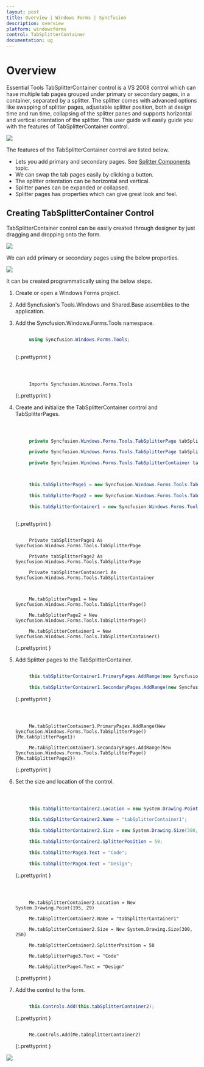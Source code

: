 ```yaml
---
layout: post
title: Overview | Windows Forms | Syncfusion
description: overview
platform: windowsforms
control: TabSplitterContainer 
documentation: ug
---
```


# Overview

Essential Tools TabSplitterContainer control is a VS 2008 control which can have multiple tab pages grouped under primary or secondary pages, in a container, separated by a splitter. The splitter comes with advanced options like swapping of splitter pages, adjustable splitter position, both at design time and run time, collapsing of the splitter panes and supports horizontal and vertical orientation of the splitter. This user guide will easily guide you with the features of TabSplitterContainer control.

![](Overview_images/Overview_img1.jpeg)



The features of the TabSplitterContainer control are listed below.

* Lets you add primary and secondary pages. See [Splitter Components](/windowsforms/tabsplittercontainer/splitter-components) topic.
* We can swap the tab pages easily by clicking a button. 
* The splitter orientation can be horizontal and vertical. 
* Splitter panes can be expanded or collapsed.
* Splitter pages has properties which can give great look and feel.



## Creating TabSplitterContainer Control

TabSplitterContainer control can be easily created through designer by just dragging and dropping onto the form. 

 ![](Overview_images/Overview_img2.jpeg)



We can add primary or secondary pages using the below properties.

![](Overview_images/Overview_img3.jpeg)



It can be created programmatically using the below steps.

1. Create or open a Windows Forms project.
2. Add Syncfusion's Tools.Windows and Shared.Base assemblies to the application.
3. Add the Syncfusion.Windows.Forms.Tools namespace.

   ~~~ cs

		using Syncfusion.Windows.Forms.Tools;
		
   ~~~
   {:.prettyprint }

   ~~~ vbnet



		Imports Syncfusion.Windows.Forms.Tools 

   ~~~
   {:.prettyprint }

4. Create and initialize the TabSplitterContainer control and TabSplitterPages.

   ~~~ cs



		private Syncfusion.Windows.Forms.Tools.TabSplitterPage tabSplitterPage1;

		private Syncfusion.Windows.Forms.Tools.TabSplitterPage tabSplitterPage2;

		private Syncfusion.Windows.Forms.Tools.TabSplitterContainer tabSplitterContainer1;



		this.tabSplitterPage1 = new Syncfusion.Windows.Forms.Tools.TabSplitterPage();

		this.tabSplitterPage2 = new Syncfusion.Windows.Forms.Tools.TabSplitterPage();

		this.tabSplitterContainer1 = new Syncfusion.Windows.Forms.Tools.TabSplitterContainer();



   ~~~
   {:.prettyprint }

   ~~~ vbnet

		Private tabSplitterPage1 As Syncfusion.Windows.Forms.Tools.TabSplitterPage

		Private tabSplitterPage2 As Syncfusion.Windows.Forms.Tools.TabSplitterPage

		Private tabSplitterContainer1 As Syncfusion.Windows.Forms.Tools.TabSplitterContainer



		Me.tabSplitterPage1 = New Syncfusion.Windows.Forms.Tools.TabSplitterPage() 

		Me.tabSplitterPage2 = New Syncfusion.Windows.Forms.Tools.TabSplitterPage() 

		Me.tabSplitterContainer1 = New Syncfusion.Windows.Forms.Tools.TabSplitterContainer()

   ~~~
   {:.prettyprint }

5. Add Splitter pages to the TabSplitterContainer.

   ~~~ cs

		this.tabSplitterContainer1.PrimaryPages.AddRange(new Syncfusion.Windows.Forms.Tools.TabSplitterPage[] {this.tabSplitterPage1});

		this.tabSplitterContainer1.SecondaryPages.AddRange(new Syncfusion.Windows.Forms.Tools.TabSplitterPage[] {this.tabSplitterPage2});

   ~~~
   {:.prettyprint }

   ~~~ vbnet



		Me.tabSplitterContainer1.PrimaryPages.AddRange(New Syncfusion.Windows.Forms.Tools.TabSplitterPage() {Me.tabSplitterPage1}) 

		Me.tabSplitterContainer1.SecondaryPages.AddRange(New Syncfusion.Windows.Forms.Tools.TabSplitterPage() {Me.tabSplitterPage2}) 

   ~~~
   {:.prettyprint }

6. Set the size and location of the control.

   ~~~ cs



		this.tabSplitterContainer2.Location = new System.Drawing.Point(195, 29);

		this.tabSplitterContainer2.Name = "tabSplitterContainer1";

		this.tabSplitterContainer2.Size = new System.Drawing.Size(300, 250);

		this.tabSplitterContainer2.SplitterPosition = 50;

		this.tabSplitterPage3.Text = "Code";

		this.tabSplitterPage4.Text = "Design";

   ~~~
   {:.prettyprint }

   ~~~ vbnet



		Me.tabSplitterContainer2.Location = New System.Drawing.Point(195, 29) 

		Me.tabSplitterContainer2.Name = "tabSplitterContainer1" 

		Me.tabSplitterContainer2.Size = New System.Drawing.Size(300, 250) 

		Me.tabSplitterContainer2.SplitterPosition = 50 

		Me.tabSplitterPage3.Text = "Code" 

		Me.tabSplitterPage4.Text = "Design"

   ~~~
   {:.prettyprint }

7. Add the control to the form.

   ~~~ cs

		this.Controls.Add(this.tabSplitterContainer2);

   ~~~
   {:.prettyprint }

   ~~~ vbnet

		Me.Controls.Add(Me.tabSplitterContainer2)

   ~~~
   {:.prettyprint }

![](Overview_images/Overview_img4.jpeg)



